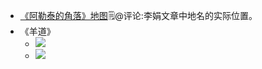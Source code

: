 - [《阿勒泰的角落》地图](https://www.douban.com/group/topic/176053342/?_i=1830407gbuxlsi)🗒@评论:李娟文章中地名的实际位置。
- 《羊道》
    - ![](https://firebasestorage.googleapis.com/v0/b/firescript-577a2.appspot.com/o/imgs%2Fapp%2Fxinyiheng%2FKRw1X4-lFE.png?alt=media&token=65fdbfa0-2028-42b5-bc33-7038602c7e62)
    - ![](https://firebasestorage.googleapis.com/v0/b/firescript-577a2.appspot.com/o/imgs%2Fapp%2Fxinyiheng%2F0nSJs4PGuW.png?alt=media&token=89078087-5382-4d6a-a27b-ca165c61e26c)
